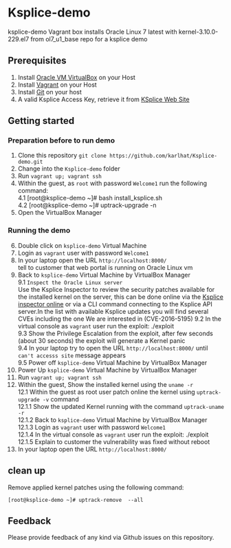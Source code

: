 # Ksplice-demo
ksplice-demo Vagrant box installs Oracle Linux 7 latest with kernel-3.10.0-229.el7 from ol7_u1_base repo for a ksplice demo


## Prerequisites
1. Install [Oracle VM VirtualBox](https://www.virtualbox.org/wiki/Downloads) on your Host
2. Install [Vagrant](https://vagrantup.com/) on your Host
3. Install [Git](https://git-scm.com/downloads) on your host
4. A valid Ksplice Access Key, retrieve it from [KSplice Web Site](http://ksplice.oracle.com/)

## Getting started
### Preparation before to run demo
1. Clone this repository `git clone https://github.com/karlhat/Ksplice-demo.git`
2. Change into the `Ksplice-demo` folder
3. Run `vagrant up; vagrant ssh`
4. Within the guest, as `root` with password `Welcome1`  run the following command:<br/>
  4.1  [root@ksplice-demo ~]# bash install_ksplice.sh <br/>
  4.2  [root@ksplice-demo ~]# uptrack-upgrade -n  
 5. Open the VirtualBox Manager
### Running the demo
6. Double click on `ksplice-demo` Virtual Machine
7. Login as `vagrant` user with password `Welcome1`
8. In your laptop open the URL `http://localhost:8000/` <br/>
    tell to customer that web portal is running on Oracle Linux vm
9. Back to `ksplice-demo` Virtual Machine by VirtualBox Manager <br/>
  9.1 `Inspect the Oracle Linux server` <br/>
    Use the Ksplice Inspector to review the security patches available for the installed kernel on the server, this can be done online via the [Ksplice inspector online](http://ksplice.oracle.com/inspector)  or via a CLI command connecting to the Ksplice API server.In the list with available Ksplice updates you will find several CVEs including the one We are interested in (CVE-2016-5195)
  9.2 In the virtual console as `vagrant` user run the exploit: ./exploit <br/>
  9.3 Show the Privilege Escalation from the exploit, after few seconds (about 30 seconds) the exploit will generate a Kernel panic <br/>
  9.4 In your laptop try to open the URL `http://localhost:8000/` until `can't accesss site` message appears <br/>
  9.5 Power off `ksplice-demo` Virtual Machine by VirtualBox Manager <br/>
10. Power Up `ksplice-demo` Virtual Machine by VirtualBox Manager <br/>
11. Run `vagrant up; vagrant ssh` <br/>
12. Within the guest, Show the  installed kernel using the `uname -r` <br/>
  12.1 Within the guest as root user patch online the kernel using `uptrack-upgrade -v` command <br/>
  12.1.1 Show the updated Kernel running with the command `uptrack-uname -r` <br/>
  12.1.2 Back to `ksplice-demo` Virtual Machine by VirtualBox Manager <br/>
  12.1.3 Login as `vagrant` user with password `Welcome1` <br/>
  12.1.4 In the virtual console as `vagrant` user run the exploit: ./exploit <br/>
  12.1.5 Explain to customer the vulnerability was fixed without reboot <br/>
13. In your laptop open the URL `http://localhost:8000/` <br/>

## clean up
 Remove  applied kernel patches using the following command:
 
 `[root@ksplice-demo ~]# uptrack-remove  --all `


## Feedback
Please provide feedback of any kind via Github issues on this repository.

